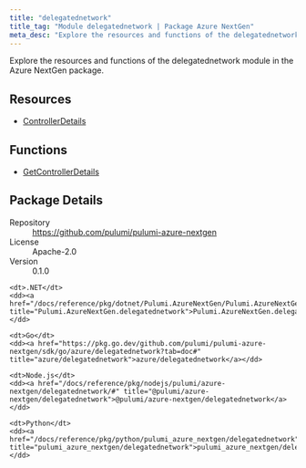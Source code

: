 ```yaml
---
title: "delegatednetwork"
title_tag: "Module delegatednetwork | Package Azure NextGen"
meta_desc: "Explore the resources and functions of the delegatednetwork module in the Azure NextGen package."
---
```


<!-- WARNING: this file was generated by Pulumi Docs Generator. -->
<!-- Do not edit by hand unless you're certain you know what you are doing! -->

Explore the resources and functions of the delegatednetwork module in the Azure NextGen package.

<h2 id="resources">Resources</h2>
<ul class="api">
    <li><a href="controllerdetails" title="ControllerDetails"><span class="symbol resource"></span>ControllerDetails</a></li>
</ul>

<h2 id="functions">Functions</h2>
<ul class="api">
    <li><a href="getcontrollerdetails" title="GetControllerDetails"><span class="symbol function"></span>GetControllerDetails</a></li>
</ul>

<h2 id="package-details">Package Details</h2>
<dl class="package-details">
	<dt>Repository</dt>
	<dd><a href="https://github.com/pulumi/pulumi-azure-nextgen">https://github.com/pulumi/pulumi-azure-nextgen</a></dd>
	<dt>License</dt>
	<dd>Apache-2.0</dd>
	<dt>Version</dt>
	<dd>0.1.0</dd>
</dl>



<dl class="tabular">

    <dt>.NET</dt>
    <dd><a href="/docs/reference/pkg/dotnet/Pulumi.AzureNextGen/Pulumi.AzureNextGen.delegatednetwork.html" title="Pulumi.AzureNextGen.delegatednetwork">Pulumi.AzureNextGen.delegatednetwork</a></dd>

    <dt>Go</dt>
    <dd><a href="https://pkg.go.dev/github.com/pulumi/pulumi-azure-nextgen/sdk/go/azure/delegatednetwork?tab=doc#" title="azure/delegatednetwork">azure/delegatednetwork</a></dd>

    <dt>Node.js</dt>
    <dd><a href="/docs/reference/pkg/nodejs/pulumi/azure-nextgen/delegatednetwork/#" title="@pulumi/azure-nextgen/delegatednetwork">@pulumi/azure-nextgen/delegatednetwork</a></dd>

    <dt>Python</dt>
    <dd><a href="/docs/reference/pkg/python/pulumi_azure_nextgen/delegatednetwork" title="pulumi_azure_nextgen/delegatednetwork">pulumi_azure_nextgen/delegatednetwork</a></dd>

</dl>

